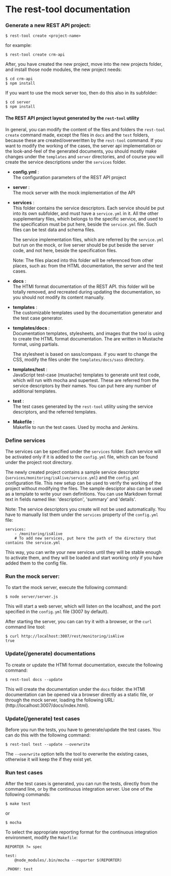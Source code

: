 # The rest-tool documentation

### Generate a new REST API project:

    $ rest-tool create <project-name>

for example:

    $ rest-tool create crm-api

After, you have created the new project, move into the new projects folder, and install those node modules, the new project needs:

    $ cd crm-api
    $ npm install

If you want to use the mock server too, then do this also in its subfolder:

    $ cd server
    $ npm install


#### The REST API project layout generated by the `rest-tool` utility

In general, you can modify the content of the files and folders the `rest-tool create` command made, except the files in `docs` and the `test` folders, because these are created/overweritten by the `rest-tool` command. If you want to modify the working of the cases, the server api implementation or the look-and-feel of the generated documents, you should mostly make changes under the `templates` and `server` directories, and of course you will create the service descriptions under the `services` folder.

- __config.yml__ :   
    The configuration parameters of the REST API project

- __server__ :   
    The mock server with the mock implementation of the API

- __services__ :   
    This folder contains the service descriptors. Each service should be put into its own subfolder, and must have a `service.yml` in it. All the other supplementary files, which belongs to the specific service, and used to the specification must be put here, beside the `service.yml` file. Such files can be test data and schema files.

    The service implementation files, which are referred by the `service.yml` but run on the mock, or live server should be put beside the server code, and not here, beside the specification files.

    Note: The files placed into this folder will be referenced from other places, such as: from the HTML documentation, the server and the test cases.

- __docs__ :   
    The HTMl format documentation of the REST API. this folder will be totally removed, and recreated during updating the documentation, so you should not modify its content manually.

- __templates__ :   
    The customizable templates used by the documentation generator and the test case generator.

- __templates/docs__ :   
    Documentation templates, stylesheets, and images that the tool is using to create the HTML format documentation. The are written in Mustache format, using partials.

    The stylesheet is based on sass/compass. if you want to change the CSS, modify the files under the `templates/docs/sass` directory.

- __templates/test__ :   
    JavaScript test-case (mustache) templates to generate unit test code, which will run with mocha and supertest. These are referred from the service descriptors by their names. You can put here any number of additional templates.

- __test__ :   
    The test cases generated by the `rest-tool` utility using the service descriptors, and the referred templates.

- __Makefile__ :   
    Makefile to run the test cases. Used by mocha and Jenkins.


### Define services

The services can be specified under the `services` folder. Each service will be activated only if it is added to the `config.yml` file, which can be found under the project root directory.

The newly created project contains a sample service descriptor (`services/monitoring/isAlive/service.yml`) and the `config.yml` configuration file. This new setup can be used to verify the working of the project without modifying the files. The sample desciptor also can be used as a template to write your own definitions. You can use Markdown format text in fields named like: 'description', 'summary' and 'details'.

Note: The service descriptors you create will not be used automatically. You have to 
manually list them under the `services` property of the `config.yml` file:

    services:
        - /monitoring/isAlive
        # To add new services, put here the path of the directory that contains the service.yml

This way, you can write your new services until they will be stable enough to activate them, and they will be loaded and start working only if you have added them to the config file.


### Run the mock server:

To start the mock server, execute the following command:

    $ node server/server.js

This will start a web server, which will listen on the localhost, and the port specified in the `config.yml` file (3007 by default).

After starting the server, you can can try it with a browser, or the `curl` command line tool:

    $ curl http://localhost:3007/rest/monitoring/isAlive
    true


### Update(/generate) documentations

To create or update the HTMl format documentation, execute the following command:

    $ rest-tool docs --update

This will create the documentation under the `docs` folder. the HTMl documentation can be opened via a browser directly as a static file, or through the mock server, loading the following URL: (http://localhost:3007/docs/index.html).


### Update(/generate) test cases

Before you run the tests, you have to generate/update the test cases. You can do this with the following command:

    $ rest-tool test --update --overwrite

The `--overwrite` option tells the tool to overwrite the existing cases, otherwise it will keep the if they exist yet.


### Run test cases

After the test cases is generated, you can run the tests, directly from the command line, or by the continuous integration server. Use one of the following commands:

    $ make test

or

    $ mocha

To select the appropriate reporting format for the continuous integration environment, modify the `Makefile`:

    REPORTER ?= spec

    test:
        @node_modules/.bin/mocha --reporter $(REPORTER)

    .PHONY: test

